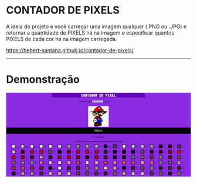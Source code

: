 # CONTADOR DE PIXELS

A ideia do projeto é você carregar uma imagem qualquer (.PNG ou .JPG) e retornar a quantidade de PIXELS há na imagem e especificar quantos PIXELS de cada cor há na imagem carregada.

https://hebert-santana.github.io/contador-de-pixels/


<hr>
<h1> Demonstração </h1>


<img align="center" alt="demonstração" src="./assets/img/demonstracao.png" />

